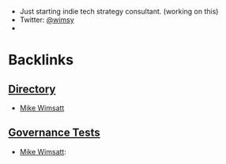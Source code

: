 - Just starting indie tech strategy consultant. (working on this)
- Twitter: [@wimsy](https://twitter.com/wimsy)
- 

# Backlinks
## [Directory](<Directory.md>)
- [Mike Wimsatt](<Mike Wimsatt.md>)

## [Governance Tests](<Governance Tests.md>)
- [Mike Wimsatt](<Mike Wimsatt.md>):

